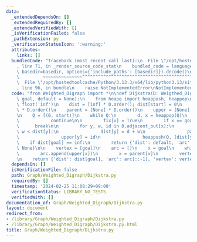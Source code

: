 ```yaml
---
data:
  _extendedDependsOn: []
  _extendedRequiredBy: []
  _extendedVerifiedWith: []
  _isVerificationFailed: false
  _pathExtension: py
  _verificationStatusIcon: ':warning:'
  attributes:
    links: []
  bundledCode: "Traceback (most recent call last):\n  File \"/opt/hostedtoolcache/Python/3.13.3/x64/lib/python3.13/site-packages/onlinejudge_verify/documentation/build.py\"\
    , line 71, in _render_source_code_stat\n    bundled_code = language.bundle(stat.path,\
    \ basedir=basedir, options={'include_paths': [basedir]}).decode()\n          \
    \         ~~~~~~~~~~~~~~~^^^^^^^^^^^^^^^^^^^^^^^^^^^^^^^^^^^^^^^^^^^^^^^^^^^^^^^^^^^^^^^^^^\n\
    \  File \"/opt/hostedtoolcache/Python/3.13.3/x64/lib/python3.13/site-packages/onlinejudge_verify/languages/python.py\"\
    , line 96, in bundle\n    raise NotImplementedError\nNotImplementedError\n"
  code: "from Weighted_Digraph import *\n\ndef Dijkstra(D: Weigthed_Digraph, start,\
    \ goal, default = None):\n    from heapq import heappush, heappop\n\n    inf =\
    \ float('inf')\n    dist = [inf] * D.order(); dist[start] = 0\n    fix = [False]\
    \ * D.order()\n    parent = [None] * D.order()\n    upper = [None] * D.order()\n\
    \n    Q = [(0, start)]\n    while Q:\n        d, x = heappop(Q)\n        if fix[x]:\n\
    \            continue\n\n        fix[x] = True\n        if x == goal:\n      \
    \      break\n\n        for y, w, id in D.adjacent_out[x]:\n            if d +\
    \ w < dist[y]:\n                dist[y] = d + w\n                parent[y] = x\n\
    \                upper[y] = id\n                heappush(Q, (dist[y], y))\n\n\
    \    if dist[goal] == inf:\n        return {'dist': default, 'arc': None, 'vertex':\
    \ None}\n\n    vertex = [goal]\n    arc = []\n    x = goal\n    while x != start:\n\
    \        arc.append(upper[x])\n        x = parent[x]\n        vertex.append(x)\n\
    \n    return {'dist': dist[goal], 'arc': arc[::-1], 'vertex': vertex[::-1]}\n"
  dependsOn: []
  isVerificationFile: false
  path: Graph/Weighted_Digraph/Dijkstra.py
  requiredBy: []
  timestamp: '2024-02-25 11:08:29+09:00'
  verificationStatus: LIBRARY_NO_TESTS
  verifiedWith: []
documentation_of: Graph/Weighted_Digraph/Dijkstra.py
layout: document
redirect_from:
- /library/Graph/Weighted_Digraph/Dijkstra.py
- /library/Graph/Weighted_Digraph/Dijkstra.py.html
title: Graph/Weighted_Digraph/Dijkstra.py
---
```

